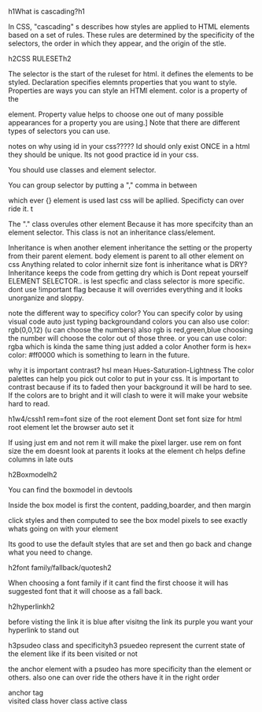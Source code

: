 h1What is cascading?h1

In CSS, "cascading" s describes how styles are applied to HTML elements based on a set of rules. These rules are determined by the specificity of the selectors, the order in which they appear, and the origin of the stle.

h2CSS RULESETh2

The selector is the start of the ruleset for html. it defines the elements to be styled.
Declaration specifies elemnts properties that you want to style.
Properties are ways you can style an HTMl element. color is a property of the <P> element. 
Property value helps to choose one out of many possible appearances for a property you are using.]
Note that there are different types of selectors you can use.


notes on why using id in your css?????
 Id should only exist ONCE in a html they should be unique.
 Its not good practice id in your css.

 You should use classes and element selector.
 
You can group selector by putting a "," comma in between

which ever {} element is used last css will be apllied.
Specificty can over ride it. t

The "." class overules other element Because it has more specifcity than an element selector. This class is not an inheritance class/element.

Inheritance is when another element inheritance the setting or the property from their parent element. 
body element is parent to all other element on css
Anything related to color inhernit size font is inheritance
 what is DRY?
 Inheritance keeps the code from getting dry which is Dont repeat yourself 
 ELEMENT SELECTOR.. is lest specfic and class selector is more  specific.
  dont use !important flag because it will overrides everything and it looks unorganize and sloppy.

  note the different way to specificy color?
  You can specify color by using visual code auto just typing backgroundand colors
  you can also use color: rgb(0,0,12) (u can choose the numbers) also rgb is red,green,blue choosing the number will choose the color out of those three.
  or you can use color: rgba which is kinda the same thing just added a color 
  Another form is hex= color: #ff0000 which is something to learn in the future.
 
why it is important contrast?
 hsl mean Hues-Saturation-Lightness
  The color palettes can help you pick out color to put in your css. 
   It is important to contrast because if its to faded then your background it will be hard to see.
   If the colors are to bright and it will clash to were it will make your website hard to read.










h1w4/cssh1
rem=font size of the root element
Dont set font size for html root element let the browser auto set it

If using just em and not rem it will make the pixel larger. 
 use rem on font size the em doesnt look at parents it looks at the element
 ch helps define columns in late outs

 
 h2Boxmodelh2

You can find the boxmodel in devtools

Inside the box model is first the content, padding,boarder, and then margin

click styles and then computed to see the box model pixels to see exactly whats going on with your element 

Its good to use the default styles that are set and then go back and change what you need to change. 


h2font family/fallback/quotesh2

When choosing a font family if it cant find the first choose it will has suggested font that it will choose as a fall back.


h2hyperlinkh2

before visting the link it is blue 
after visitng the link its purple
you want your hyperlink to stand out 

h3psudeo class and specificityh3
 psuedeo represent the current state of the element like if its been visited or not
 
 the anchor element with a psudeo has more specificity than the element or others.
 also one can over ride the others have it in the right order 

 anchor tag  
visited class 
hover class
active class







